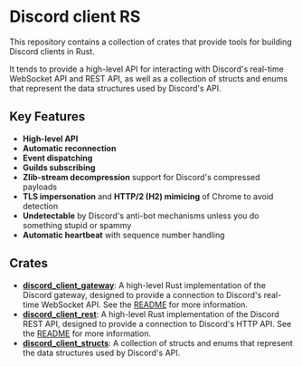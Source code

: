 # Discord client RS

This repository contains a collection of crates that provide tools for building Discord clients in Rust.

It tends to provide a high-level API for interacting with Discord's real-time WebSocket API and REST API, as well as a collection of structs and enums that represent the data structures used by Discord's API.

## Key Features

- **High-level API**
- **Automatic reconnection**
- **Event dispatching**
- **Guilds subscribing**
- **Zlib-stream decompression** support for Discord's compressed payloads
- **TLS impersonation** and **HTTP/2 (H2) mimicing** of Chrome to avoid detection
- **Undetectable** by Discord's anti-bot mechanisms unless you do something stupid or spammy
- **Automatic heartbeat** with sequence number handling

## Crates

- **[discord_client_gateway](./discord_client_gateway)**: A high-level Rust implementation of the Discord gateway, designed to provide a connection to Discord's real-time WebSocket API. See the [README](./discord_client_gateway/README.md) for more information.
- **[discord_client_rest](./discord_client_rest)**: A high-level Rust implementation of the Discord REST API, designed to provide a connection to Discord's HTTP API. See the [README](./discord_client_rest/README.md) for more information.
- **[discord_client_structs](./discord_client_structs)**: A collection of structs and enums that represent the data structures used by Discord's API.